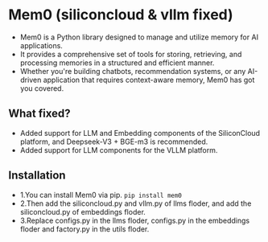# Mem0 (siliconcloud & vllm fixed)

- Mem0 is a Python library designed to manage and utilize memory for AI applications. 
- It provides a comprehensive set of tools for storing, retrieving, and processing memories in a structured and efficient manner. 
- Whether you're building chatbots, recommendation systems, or any AI-driven application that requires context-aware memory, Mem0 has got you covered.

## What fixed?
- Added support for LLM and Embedding components of the SiliconCloud platform, and Deepseek-V3 + BGE-m3 is recommended.
- Added support for LLM components for the VLLM platform.

## Installation

- 1.You can install Mem0 via pip. ```pip install mem0```
- 2.Then add the siliconcloud.py and vllm.py of llms floder, and add the siliconcloud.py of embeddings floder.
- 3.Replace configs.py in the llms floder, configs.py in the embeddings floder and factory.py in the utils floder.